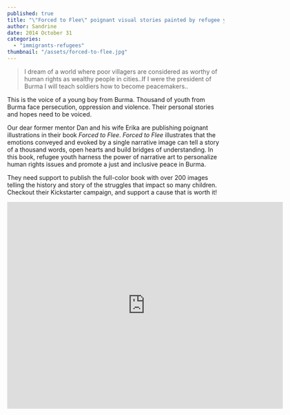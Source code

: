 ```yaml
---
published: true
title: "\"Forced to Flee\" poignant visual stories painted by refugee youth from Burma."
author: Sandrine
date: 2014 October 31
categories: 
  - "immigrants-refugees"
thumbnail: "/assets/forced-to-flee.jpg"
---
```


> I dream of a world where poor villagers are considered as worthy of human rights as wealthy people in cities..If I were the president of Burma I will teach soldiers how to become peacemakers..

This is the voice of a young boy from Burma. Thousand of youth from Burma face persecution, oppression and violence. Their personal stories and hopes need to be voiced.

Our dear former mentor Dan and his wife Erika are publishing poignant illustrations in their book *Forced to Flee*. *Forced to Flee* illustrates that the emotions conveyed and evoked by a single narrative image can tell a story of a thousand words, open hearts and build bridges of understanding. In this book, refugee youth harness the power of narrative art to personalize human rights issues and promote a just and inclusive peace in Burma.

They need support to publish the full-color book with over 200 images telling the history and story of the struggles that impact so many children. Checkout their Kickstarter campaign, and support a cause that is worth it!

<iframe width="640" height="480" src="https://www.kickstarter.com/projects/433142527/forced-to-flee-visual-stories-by-refugee-youth-fro/widget/video.html" frameborder="0" scrolling="no"> </iframe>
